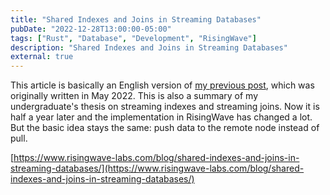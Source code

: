 ```yaml
---
title: "Shared Indexes and Joins in Streaming Databases"
pubDate: "2022-12-28T13:00:00-05:00"
tags: ["Rust", "Database", "Development", "RisingWave"]
description: "Shared Indexes and Joins in Streaming Databases"
external: true
---
```


This article is basically an English version of [my previous post](https://www.skyzh.dev/posts/articles/2022-05-29-shared-state-in-risingwave/), which was originally written in May 2022. This is also a summary of my
undergraduate's thesis on streaming indexes and streaming joins. Now it is half a year later and the implementation
in RisingWave has changed a lot. But the basic idea stays the same: push data to the remote node instead of pull.

[https://www.risingwave-labs.com/blog/shared-indexes-and-joins-in-streaming-databases/](https://www.risingwave-labs.com/blog/shared-indexes-and-joins-in-streaming-databases/)
